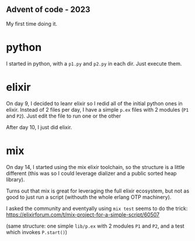 ## Advent of code - 2023

My first time doing it.

# python
I started in python, with a `p1.py` and `p2.py` in each dir. Just execute them.

# elixir
On day 9, I decided to leanr elixir so I redid all of the initial python ones in elixir. 
Instead of 2 files per day, I have a simple `p.ex` files with 2 modules (`P1` and `P2`). Just edit the file to run one or the other

After day 10, I just did elixir.

# mix
On day 14, I started using the mix elixir toolchain, so the structure is a little different (this was so I could leverage dializer and a public sorted heap library).

Turns out that mix is great for leveraging the full elixir ecosystem, but not as good to just run a script (withouth the whole erlang OTP machinery).

I asked the community and eventyally using `mix test` seems to do the trick: https://elixirforum.com/t/mix-project-for-a-simple-script/60507

(same structure: one simple `lib/p.ex` with 2 modules `P1` and `P2`, and a test which invokes `P.start()`)
